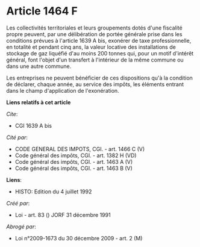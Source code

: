 # Article 1464 F

Les collectivités territoriales et leurs groupements dotés d'une fiscalité propre peuvent, par une délibération de portée
générale prise dans les conditions prévues à l'article 1639 A bis, exonérer de taxe professionnelle, en totalité et pendant
cinq ans, la valeur locative des installations de stockage de gaz liquéfié d'au moins 200 tonnes qui, pour un motif d'intérêt
général, font l'objet d'un transfert à l'intérieur de la même commune ou dans une autre commune.

Les entreprises ne peuvent bénéficier de ces dispositions qu'à la condition de déclarer, chaque année, au service des impôts,
les éléments entrant dans le champ d'application de l'exonération.

**Liens relatifs à cet article**

_Cite_:

  - CGI 1639 A bis

_Cité par_:

  - CODE GENERAL DES IMPOTS, CGI. - art. 1466 C (V)
  - Code général des impôts, CGI. - art. 1382 H (VD)
  - Code général des impôts, CGI. - art. 1463 A (V)
  - Code général des impôts, CGI. - art. 1463 B (V)

**Liens**:

  - HISTO: Edition du 4 juillet 1992

_Créé par_:

  - Loi - art. 83 () JORF 31 décembre 1991

_Abrogé par_:

  - Loi n°2009-1673 du 30 décembre 2009 - art. 2 (M)
